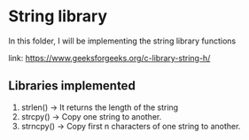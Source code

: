 # String library
In this folder, I will be implementing the string library functions

link: https://www.geeksforgeeks.org/c-library-string-h/

## Libraries implemented
1. strlen() -> It returns the length of the string
2. strcpy() -> Copy one string to another.
3. strncpy() -> Copy first n characters of one string to another.